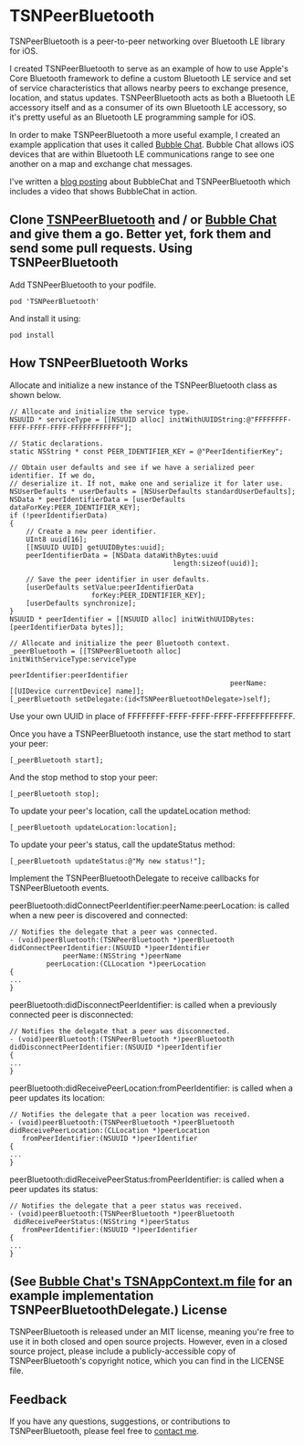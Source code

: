 TSNPeerBluetooth
================
TSNPeerBluetooth is a peer-to-peer networking over Bluetooth LE library for iOS.

I created TSNPeerBluetooth to serve as an example of how to use Apple's Core Bluetooth framework to define a custom Bluetooth LE service and set of service characteristics that allows nearby peers to exchange presence, location, and status updates. TSNPeerBluetooth acts as both a Bluetooth LE accessory itself and as a consumer of its own Bluetooth LE accessory, so it's pretty useful as an Bluetooth LE programming sample for iOS.


In order to make TSNPeerBluetooth a more useful example, I created an example application that uses it called [Bubble Chat](https://github.com/softwarenerd/BubbleChat). Bubble Chat allows iOS devices that are within Bluetooth LE communications range to see one another on a map and exchange chat messages.

I've written a [blog posting](http://www.softwarenerd.org/code/2015/4/16/bubble-chat-and-tsnpeerbluetooth-cocoapod) about BubbleChat and TSNPeerBluetooth which includes a video that shows BubbleChat in action.

Clone [TSNPeerBluetooth](https://github.com/softwarenerd/TSNPeerBluetooth) and / or [Bubble Chat](https://github.com/softwarenerd/BubbleChat) and give them a go. Better yet, fork them and send some pull requests.
Using TSNPeerBluetooth
----------------------
Add TSNPeerBluetooth to your podfile.
```
pod 'TSNPeerBluetooth'
```
And install it using:
```
pod install
```
How TSNPeerBluetooth Works
--------------------------
Allocate and initialize a new instance of the TSNPeerBluetooth class as shown below.
```
// Allocate and initialize the service type.
NSUUID * serviceType = [[NSUUID alloc] initWithUUIDString:@"FFFFFFFF-FFFF-FFFF-FFFF-FFFFFFFFFFFF"];

// Static declarations.
static NSString * const PEER_IDENTIFIER_KEY = @"PeerIdentifierKey";
    
// Obtain user defaults and see if we have a serialized peer identifier. If we do,
// deserialize it. If not, make one and serialize it for later use.
NSUserDefaults * userDefaults = [NSUserDefaults standardUserDefaults];
NSData * peerIdentifierData = [userDefaults dataForKey:PEER_IDENTIFIER_KEY];
if (!peerIdentifierData)
{
    // Create a new peer identifier.
    UInt8 uuid[16];
    [[NSUUID UUID] getUUIDBytes:uuid];
    peerIdentifierData = [NSData dataWithBytes:uuid
                                        length:sizeof(uuid)];
    
    // Save the peer identifier in user defaults.
    [userDefaults setValue:peerIdentifierData
                    forKey:PEER_IDENTIFIER_KEY];
    [userDefaults synchronize];
}
NSUUID * peerIdentifier = [[NSUUID alloc] initWithUUIDBytes:[peerIdentifierData bytes]];

// Allocate and initialize the peer Bluetooth context.
_peerBluetooth = [[TSNPeerBluetooth alloc] initWithServiceType:serviceType
                                                peerIdentifier:peerIdentifier
                                                      peerName:[[UIDevice currentDevice] name]];
[_peerBluetooth setDelegate:(id<TSNPeerBluetoothDelegate>)self];
```
Use your own UUID in place of FFFFFFFF-FFFF-FFFF-FFFF-FFFFFFFFFFFF.

Once you have a TSNPeerBluetooth instance, use the start method to start your peer:
```
[_peerBluetooth start];
```
And the stop method to stop your peer:
```
[_peerBluetooth stop];
```
To update your peer's location, call the updateLocation method:
```
[_peerBluetooth updateLocation:location];
```
To update your peer's status, call the updateStatus method:
```
[_peerBluetooth updateStatus:@"My new status!"];
```
Implement the TSNPeerBluetoothDelegate to receive callbacks for TSNPeerBluetooth events.

peerBluetooth:didConnectPeerIdentifier:peerName:peerLocation: is called when a new peer is discovered and connected:
```
// Notifies the delegate that a peer was connected.
- (void)peerBluetooth:(TSNPeerBluetooth *)peerBluetooth
didConnectPeerIdentifier:(NSUUID *)peerIdentifier
             peerName:(NSString *)peerName
         peerLocation:(CLLocation *)peerLocation
{
...
}
```
peerBluetooth:didDisconnectPeerIdentifier: is called when a previously connected peer is disconnected:
```
// Notifies the delegate that a peer was disconnected.
- (void)peerBluetooth:(TSNPeerBluetooth *)peerBluetooth
didDisconnectPeerIdentifier:(NSUUID *)peerIdentifier
{
...
}
```
peerBluetooth:didReceivePeerLocation:fromPeerIdentifier: is called when a peer updates its location:
```
// Notifies the delegate that a peer location was received.
- (void)peerBluetooth:(TSNPeerBluetooth *)peerBluetooth
didReceivePeerLocation:(CLLocation *)peerLocation
   fromPeerIdentifier:(NSUUID *)peerIdentifier
{
...
}
```
peerBluetooth:didReceivePeerStatus:fromPeerIdentifier: is called when a peer updates its status:
```
// Notifies the delegate that a peer status was received.
- (void)peerBluetooth:(TSNPeerBluetooth *)peerBluetooth
 didReceivePeerStatus:(NSString *)peerStatus
   fromPeerIdentifier:(NSUUID *)peerIdentifier
{
...
}
```
(See [Bubble Chat's TSNAppContext.m file](https://github.com/softwarenerd/BubbleChat/blob/master/BubbleChat/Code/AppContext/TSNAppContext.m) for an example implementation TSNPeerBluetoothDelegate.)
License
-------
TSNPeerBluetooth is released under an MIT license, meaning you're free to use it in both closed and open source projects. However, even in a closed source project, please include a publicly-accessible copy of TSNPeerBluetooth's copyright notice, which you can find in the LICENSE file.

Feedback
--------
If you have any questions, suggestions, or contributions to TSNPeerBluetooth, please feel free to [contact me](mailto:brianlambert@softwarenerd.org).
